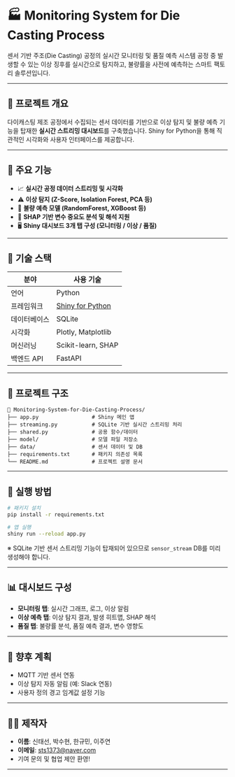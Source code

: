 # 🏭 Monitoring System for Die Casting Process

센서 기반 주조(Die Casting) 공정의 실시간 모니터링 및 품질 예측 시스템
공정 중 발생할 수 있는 이상 징후를 실시간으로 탐지하고,
불량률을 사전에 예측하는 스마트 팩토리 솔루션입니다.

---

## 📌 프로젝트 개요

다이캐스팅 제조 공정에서 수집되는 센서 데이터를 기반으로
이상 탐지 및 불량 예측 기능을 탑재한 **실시간 스트리밍 대시보드**를 구축했습니다.
Shiny for Python을 통해 직관적인 시각화와 사용자 인터페이스를 제공합니다.

---

## 🚀 주요 기능

* 📈 **실시간 공정 데이터 스트리밍 및 시각화**
* ⚠️ **이상 탐지 (Z-Score, Isolation Forest, PCA 등)**
* 🧠 **불량 예측 모델 (RandomForest, XGBoost 등)**
* 🧾 **SHAP 기반 변수 중요도 분석 및 해석 지원**
* 🖥️ **Shiny 대시보드 3개 탭 구성 (모니터링 / 이상 / 품질)**

---

## 🧰 기술 스택

| 분야      | 사용 기술                                          |
| ------- | ---------------------------------------------- |
| 언어      | Python                                         |
| 프레임워크   | [Shiny for Python](https://shiny.posit.co/py/) |
| 데이터베이스  | SQLite                                         |
| 시각화     | Plotly, Matplotlib                             |
| 머신러닝    | Scikit-learn, SHAP                             |
| 백엔드 API | FastAPI                                        |

---

## 📂 프로젝트 구조

```
📁 Monitoring-System-for-Die-Casting-Process/
├── app.py                 # Shiny 메인 앱
├── streaming.py           # SQLite 기반 실시간 스트리밍 처리
├── shared.py              # 공용 함수/데이터
├── model/                 # 모델 파일 저장소
├── data/                  # 센서 데이터 및 DB
├── requirements.txt       # 패키지 의존성 목록
└── README.md              # 프로젝트 설명 문서
```

---

## 🧪 실행 방법

```bash
# 패키지 설치
pip install -r requirements.txt

# 앱 실행
shiny run --reload app.py
```

※ SQLite 기반 센서 스트리밍 기능이 탑재되어 있으므로 `sensor_stream` DB를 미리 생성해야 합니다.

---

## 📊 대시보드 구성

* **모니터링 탭**: 실시간 그래프, 로그, 이상 알림
* **이상 예측 탭**: 이상 탐지 결과, 발생 히트맵, SHAP 해석
* **품질 탭**: 불량률 분석, 품질 예측 결과, 변수 영향도

---

## 🌱 향후 계획

* MQTT 기반 센서 연동
* 이상 탐지 자동 알림 (예: Slack 연동)
* 사용자 정의 경고 임계값 설정 기능

---

## 🙋‍♂️ 제작자

* **이름**: 신태선, 박수현, 한규민, 이주연
* **이메일**: [sts1373@naver.com](sts1373@naver.com)
* 기여 문의 및 협업 제안 환영!

---

